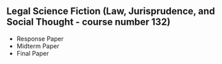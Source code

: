 ## Legal Science Fiction (Law, Jurisprudence, and Social Thought - course number 132)

- Response Paper
- Midterm Paper
- Final Paper
